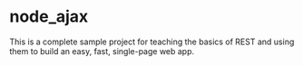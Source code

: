 # node_ajax

This is a complete sample project for teaching the basics of REST and using them to build an easy, fast, single-page web app.
